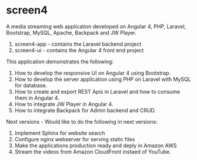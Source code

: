 # screen4

A media streaming web application developed on Angular 4, PHP, Laravel, Bootstrap, MySQL, Apache, Backpack and JW Player.

1. screen4-app - contains the Laravel backend project
2. screen4-ui - contains the Angular 4 front end project

This application demonstrates the following:

1. How to develop the responsive UI on Angular 4 using Bootstrap.
2. How to develop the server application using PHP on Laravel with MySQL for database.
3. How to create and export REST Apis in Laravel and how to consume them in Angular 4.
4. How to integrate JW Player in Angular 4.
5. How to integrate Backpack for Admin backend and CRUD.

Next versions - Would like to do the following in next versions:

1. Implement Sphinx for website search
2. Configure nginx webserver for serving static files
3. Make the applications production ready and deply in Amazon AWS
4. Stream the videos from Amazon CloudFront instaed of YouTube.
